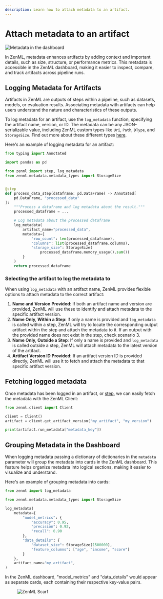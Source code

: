 ```yaml
---
description: Learn how to attach metadata to an artifact.
---
```


# Attach metadata to an artifact

![Metadata in the dashboard](../../../.gitbook/assets/metadata-in-dashboard.png)

In ZenML, metadata enhances artifacts by adding context and important details, 
such as size, structure, or performance metrics. This metadata is accessible 
in the ZenML dashboard, making it easier to inspect, compare, and track 
artifacts across pipeline runs.

## Logging Metadata for Artifacts

Artifacts in ZenML are outputs of steps within a pipeline, such as datasets, 
models, or evaluation results. Associating metadata with artifacts can help 
users understand the nature and characteristics of these outputs.

To log metadata for an artifact, use the `log_metadata` function, specifying 
the artifact name, version, or ID. The metadata can be any JSON-serializable 
value, including ZenML custom types like `Uri`, `Path`, `DType`, and 
`StorageSize`. Find out more about these different types 
[here](../../model-management-metrics/track-metrics-metadata/logging-metadata.md).

Here's an example of logging metadata for an artifact:

```python
from typing import Annotated

import pandas as pd

from zenml import step, log_metadata
from zenml.metadata.metadata_types import StorageSize


@step
def process_data_step(dataframe: pd.DataFrame) -> Annotated[
    pd.DataFrame, "processed_data"
]:
    """Process a dataframe and log metadata about the result."""
    processed_dataframe = ...

    # Log metadata about the processed dataframe
    log_metadata(
        artifact_name="processed_data",
        metadata={
            "row_count": len(processed_dataframe),
            "columns": list(processed_dataframe.columns),
            "storage_size": StorageSize(
                processed_dataframe.memory_usage().sum())
        }
    )
    return processed_dataframe
```

### Selecting the artifact to log the metadata to

When using `log_metadata` with an artifact name, ZenML provides flexible 
options to attach metadata to the correct artifact:

1. **Name and Version Provided**: If both an artifact name and version are 
provided, ZenML will use these to identify and attach metadata to the 
specific artifact version.
2. **Name Only, Within a Step**: If only a name is provided and 
`log_metadata` is called within a step, ZenML will try to locate the 
corresponding output artifact within the step and attach the metadata to it. If 
an output with the provided name does not exist in the step, check scenario 3.
3. **Name Only, Outside a Step**: If only a name is provided and 
`log_metadata` is called outside a step, ZenML will attach metadata to the 
latest version of the artifact.
4. **Artifact Version ID Provided**: If an artifact version ID is provided 
directly, ZenML will use it to fetch and attach the metadata to that 
specific artifact version.

## Fetching logged metadata

Once metadata has been logged in an artifact, or 
[step](../track-metrics-metadata/attach-metadata-to-a-model.md), we can easily 
fetch the metadata with the ZenML Client:

```python
from zenml.client import Client

client = Client()
artifact = client.get_artifact_version("my_artifact", "my_version")

print(artifact.run_metadata["metadata_key"])
```

## Grouping Metadata in the Dashboard

When logging metadata passing a dictionary of dictionaries in the `metadata` 
parameter will group the metadata into cards in the ZenML dashboard. This 
feature helps organize metadata into logical sections, making it easier to 
visualize and understand.

Here's an example of grouping metadata into cards:

```python
from zenml import log_metadata

from zenml.metadata.metadata_types import StorageSize

log_metadata(
    metadata={
        "model_metrics": {
            "accuracy": 0.95,
            "precision": 0.92,
            "recall": 0.90
        },
        "data_details": {
            "dataset_size": StorageSize(1500000),
            "feature_columns": ["age", "income", "score"]
        }
    },
    artifact_name="my_artifact",
)
```

In the ZenML dashboard, "model_metrics" and "data_details" would appear as 
separate cards, each containing their respective key-value pairs.

<!-- For scarf -->
<figure><img alt="ZenML Scarf" referrerpolicy="no-referrer-when-downgrade" src="https://static.scarf.sh/a.png?x-pxid=f0b4f458-0a54-4fcd-aa95-d5ee424815bc" /></figure>